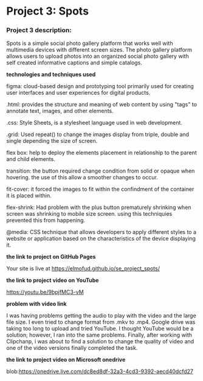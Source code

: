 # Project 3: Spots

### Project 3 description:

Spots is a simple social photo gallery platform that works well with multimedia devices with different screen sizes. The photo gallery platform allows users to upload photos into an organized social photo gallery with self created informative captions and simple catalogs.

**technologies and techniques used**

figma:
cloud-based design and prototyping tool primarily used for creating user interfaces and user experiences for digital products.

.html:
provides the structure and meaning of web content by using "tags" to annotate text, images, and other elements.

.css:
Style Sheets, is a stylesheet language used in web development.

.grid:
Used repeat() to change the images display from triple, double and single depending the size of screen.

flex box:
help to deploy the elements placement in relationship to the parent and child elements.

transition:
the button required change condition from solid or opaque when hovering. the use of this allow a smoother changes to occur.

fit-cover:
it forced the images to fit within the confindment of the container it is placed within.

flex-shrink:
Had problem with the plus button prematurely shrinking when screen was shrinking to mobile size screen. using this techniquies prevented this from happening.

@media:
CSS technique that allows developers to apply different styles to a website or application based on the characteristics of the device displaying it.

**the link to project on GitHub Pages**

Your site is live at https://elmofud.github.io/se_project_spots/

**the link to project video on YouTube**

https://youtu.be/9bpjfMC3-vM

**problem with video link**

I was having problems getting the audio to play with the video and the large file size. I even tried to change format from .mkv to .mp4. Google drive was taking too long to upload and tried YouTube. I thought YouTube would be a solution; however, I ran into the same problems. Finally, after working with Clipchanp, i was about to find a solution to change the quality of video and one of the video versions finally completed the task.

**the link to project video on Microsoft onedrive**

blob:https://onedrive.live.com/dc8ed8df-32a3-4cd3-9392-aecd40dcfd27
